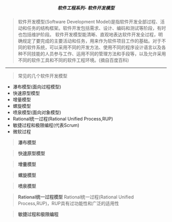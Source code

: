 ##### <center>软件工程系列-  软件开发模型</center>

> 软件开发模型(Software Development Model)是指软件开发全部过程、活动和任务的结构框架。软件开发包括需求、设计、编码和测试等阶段，有时也包括维护阶段。 软件开发模型能清晰、直观地表达软件开发全过程，明确规定了要完成的主要活动和任务，用来作为软件项目工作的基础。对于不同的软件系统，可以采用不同的开发方法、使用不同的程序设计语言以及各种不同技能的人员参与工作、运用不同的管理方法和手段等，以及允许采用不同的软件工具和不同的软件工程环境。(摘自百度百科)

---

>常见的几个软件开发模型

+ 瀑布模型(面向过程模型)
+ 快速原型模型
+ 增量模型
+ 螺旋模型
+ 喷泉模型(面向对象模型)
+ Rational统一过程(Rational Unified Process,RUP)
+ 敏捷过程和极限编程(代表Scrum)
+ 微软过程

>**瀑布模型**

>**快速原型模型**

>**增量模型**

>**螺旋模型**

>**喷泉模型**

>**Rational统一过程模型**
  Rational统一过程(Rational Unified Process,RUP)，RUP具有过功能性和广泛的适用性

>**敏捷过程和极限编程**

